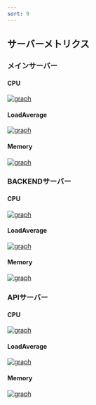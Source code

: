 ```yaml
---
sort: 9
---
```


## サーバーメトリクス

### メインサーバー

#### CPU

[![graph](https://mackerel.io/embed/public/embed/7cTGADKsC8yb8zighj9HU8fZk3UHSLFT7If2oMMGy4kUpSQzkZEQ3A7qPdQHuvo2.png?period=1d)](https://mackerel.io/orgs/jpn/hosts/53vNfJ8mib9/-/graphs/cpu#period=1d)

#### LoadAverage

[![graph](https://mackerel.io/embed/public/embed/irIaqolODKgeG1wKer3Lax2yzRJcyymY1WLP2yTUxZbl0SqhXc1W22nIPVKfYhGz.png?period=1d)](https://mackerel.io/orgs/jpn/hosts/53vNfJ8mib9/-/graphs/loadavg#period=1d)

#### Memory

[![graph](https://mackerel.io/embed/public/embed/6qphh2sc2x1Gmt5nL0BzJ3mRu5t2HVR1pvJNr1CcZrJTOdvEFKkyofJ27Ik4ccXY.png?period=1d)](https://mackerel.io/orgs/jpn/hosts/53vNfJ8mib9/-/graphs/memory#period=1d)

### BACKENDサーバー

#### CPU

[![graph](https://mackerel.io/embed/public/embed/zukTxM3SSEd0dvWa96fPSYuxYgAmPcJUTyMUhacyvpR3LG4LY0eVAMqGOIqi54Q1.png?period=1d)](https://mackerel.io/orgs/jpn/hosts/4U3hDhg3MGu/-/graphs/cpu#period=1d)

#### LoadAverage

[![graph](https://mackerel.io/embed/public/embed/mI2Vz9sRhW6qDZw1jCbIUj4zTRhX5Phdyp7k9vyKmfFZkKSoweCA6UV7mubhM0t6.png?period=1d)](https://mackerel.io/orgs/jpn/hosts/4U3hDhg3MGu/-/graphs/loadavg#period=1d)

#### Memory

[![graph](https://mackerel.io/embed/public/embed/C8nGKRb1RaGw5Fbna6CiKHj98gPVVR6Fnrf2VTGajWFxM2B8Hmdz04cjCqOZeHtv.png?period=1d)](https://mackerel.io/orgs/jpn/hosts/4U3hDhg3MGu/-/graphs/memory#period=1d)

### APIサーバー

#### CPU

[![graph](https://mackerel.io/embed/public/embed/f9yqzzI8Aw2bBU8Uc9moXTwgYYA7inETLnXl1sWldKAxyfVEoPwOWhp9v0O2e9zW.png?period=1d)](https://mackerel.io/orgs/jpn/hosts/4UCA475KXdm/-/graphs/cpu#period=1d)

#### LoadAverage
[![graph](https://mackerel.io/embed/public/embed/Vo47jiDyykKInbRjQ2J47hOZAbf7rmLk9BMMz5RXcE8EHpp5c5sPR0N3tXfhINNI.png?period=1d)](https://mackerel.io/orgs/jpn/hosts/4UCA475KXdm/-/graphs/loadavg#period=1d)

#### Memory

[![graph](https://mackerel.io/embed/public/embed/It4DNOXOIK6qEYd6KS8KN4eY17t2h156SclSw0bUbEg56Mq9RydPpOPNwOhZX092.png?period=1d)](https://mackerel.io/orgs/jpn/hosts/4UCA475KXdm/-/graphs/memory#period=1d)
